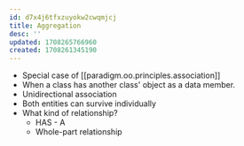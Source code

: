 ```yaml
---
id: d7x4j6tfxzuyokw2cwqmjcj
title: Aggregation
desc: ''
updated: 1708265766960
created: 1708261345190
---
```



- Special case of [[paradigm.oo.principles.association]]
- When a class has another class' object as a data member.
- Unidirectional association
- Both entities can survive individually
- What kind of relationship?
  - HAS - A
  - Whole-part relationship
